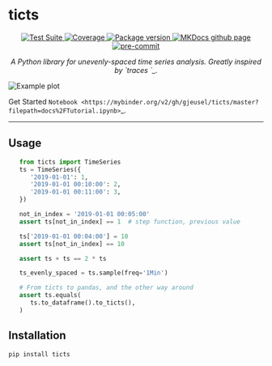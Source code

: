 <h1> ticts </h1>

<p align="center">
  <a href="https://github.com/gjeusel/ticts/actions?query=workflow%3ACI+branch%3Amain">
      <img src="https://github.com/gjeusel/ticts/workflows//CI/badge.svg?event=push&branch=main" alt="Test Suite" onerror="this.style.display='none'">
  </a>
  <a href="https://coverage-badge.samuelcolvin.workers.dev/redirect/gjeusel/ticts" alt="Test Coverage" onerror="this.style.display='none'">
      <img src="https://coverage-badge.samuelcolvin.workers.dev/gjeusel/ticts.svg" alt="Coverage">
  </a>
  <a href="https://pypi.org/project/ticts/">
      <img src="https://img.shields.io/pypi/v/ticts" alt="Package version" onerror="this.style.display='none'">
  </a>
  <a href="https://gjeusel.github.io/ticts/">
    <img src="https://img.shields.io/badge/mkdocs-pages-brightgreen" alt="MKDocs github page">
  </a>
  <a href="https://github.com/pre-commit/pre-commit">
      <img src="https://img.shields.io/badge/pre--commit-enabled-brightgreen?logo=pre-commit&logoColor=white" alt="pre-commit">
  </a>
</p>

<p align="center">
  <em>
    A Python library for unevenly-spaced time series analysis.
    Greatly inspired by `traces <https://github.com/datascopeanalytics/traces>`_.
  </em>
</p>

<img src="docs/_static/img/example.png" alt="Example plot" />

Get Started `Notebook <https://mybinder.org/v2/gh/gjeusel/ticts/master?filepath=docs%2FTutorial.ipynb>`_.

---

## Usage

```python
   from ticts import TimeSeries
   ts = TimeSeries({
      '2019-01-01': 1,
      '2019-01-01 00:10:00': 2,
      '2019-01-01 00:11:00': 3,
   })

   not_in_index = '2019-01-01 00:05:00'
   assert ts[not_in_index] == 1  # step function, previous value

   ts['2019-01-01 00:04:00'] = 10
   assert ts[not_in_index] == 10

   assert ts + ts == 2 * ts

   ts_evenly_spaced = ts.sample(freq='1Min')

   # From ticts to pandas, and the other way around
   assert ts.equals(
      ts.to_dataframe().to_ticts(),
   )
```

## Installation

```bash
pip install ticts
```
